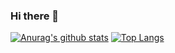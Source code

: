 ### Hi there 👋

[![Anurag's github stats](https://github-readme-stats.vercel.app/api?username=MaximZhelev)](https://github.com/anuraghazra/github-readme-stats)
[![Top Langs](https://github-readme-stats.vercel.app/api/top-langs/?username=MaximZhelev)](https://github.com/anuraghazra/github-readme-stats)

<!--
**MaximZhelev/MaximZhelev** is a ✨ _special_ ✨ repository because its `README.md` (this file) appears on your GitHub profile.

Here are some ideas to get you started:

- 🔭 I’m currently working on ...
- 🌱 I’m currently learning ...
- 👯 I’m looking to collaborate on ...
- 🤔 I’m looking for help with ...
- 💬 Ask me about ...
- 📫 How to reach me: ...
- 😄 Pronouns: ...
- ⚡ Fun fact: ...
-->
